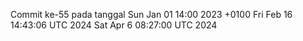 Commit ke-55 pada tanggal Sun Jan 01 14:00 2023 +0100
Fri Feb 16 14:43:06 UTC 2024
Sat Apr  6 08:27:00 UTC 2024
